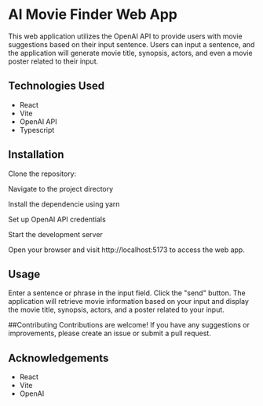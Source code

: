 # AI Movie Finder Web App
This web application utilizes the OpenAI API to provide users with movie suggestions based on their input sentence. Users can input a sentence, and the application will generate movie title, synopsis, actors, and even a movie poster related to their input.

## Technologies Used
- React
- Vite
- OpenAI API
- Typescript

## Installation

Clone the repository:

Navigate to the project directory

Install the dependencie using yarn 

Set up OpenAI API credentials

Start the development server

Open your browser and visit http://localhost:5173 to access the web app.

## Usage
Enter a sentence or phrase in the input field.
Click the "send" button.
The application will retrieve movie information based on your input and display the movie title, synopsis, actors, and a poster related to your input.

##Contributing
Contributions are welcome! If you have any suggestions or improvements, please create an issue or submit a pull request.

## Acknowledgements
- React
- Vite
- OpenAI

